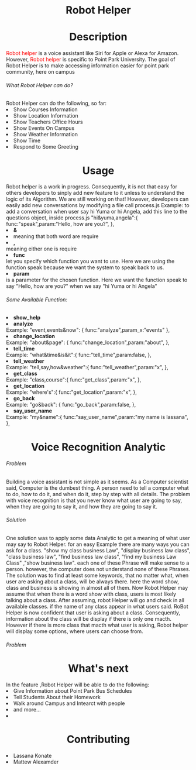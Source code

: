 <center><h1>Robot Helper</h1> </center>

<center><h1>Description</h1> </center> 
<p><span style='color:red' >Robot helper</span> is a voice assistant like Siri for Apple or Alexa for Amazon. However, <span style='color:red' >Robot helper</span> is specific to Point Park University. The goal of Robot Helper is to make accessing information easier for point park community, here on campus</p>
<h6>What Robot Helper can do?</h6>
Robot Helper can do the following, so far:
<li>Show Courses Information </li>
<li>Show Location Information </li>
<li>Show Teachers Office Hours </li>
<li>Show Events On Campus </li>
<li>Show Weather Information </li>
<li>Show Time </li>
<li>Respond to Some Greeting </li>

<center><h1>Usage</h1> </center> 
Robot helper is a work in progress. Consequently, it is not that easy for others developers to sinply add new feature to it unless to understand the logic of its Algorithm. We are still working on that!
However, developers can easily add new conversations by modifying a file call process.js
Example: to add a conversation when user say hi Yuma or hi Angela, add this line to the questions object, inside process.js
"hi&yuma,angela":{
   func:"speak",param:"Hello, how are you?",
},
<li><b>&</b><li> meaning that both word are require
<li><b>,</b></li> meaning either one is require
<li><b>func</b></li> let you specify which function you want to use. Here we are using the function speak because we want the system to speak back to us.
<li><b>param</b></li> is a parameter for the chosen function. Here we want the function speak to say "Hello, how are you?" when we say "hi Yuma or hi Angela" 
<h6>Some Available Function:</h6>
<li><b>show_help</b></li>
<li><b>analyze</b></li>
Example: "event,events&now": {
            func:"analyze",param_x:"events"
          },
          
<li><b>change_location</b></li>
 Example:   "about&page": {
            func:"change_location",param:"about",
        },

<li><b>tell_time</b></li>
  Example:     "what&time&is&it":{
                func:"tell_time",param:false,
              },
<li><b>tell_weather</b></li>
  Example: "tell,say,how&weather":{
                  func:"tell_weather",param:"x",
            },
<li><b>get_class</b></li>
Example: "class,course":{
                func:"get_class",param:"x",
           },
<li><b>get_location</b></li>
Example:    "where's":{
                func:"get_location",param:"x",
            },
<li><b>go_back</b></li>
Example: "go&back": {
            func:"go_back",param:false,
          },
<li><b>say_user_name</b></li>
Example:  "my&name":{
            func:"say_user_name",param:"my name is lassana",
           },
<center><h1>Voice Recognition Analytic </h1> </center> 
<h6>Problem</h6>
Building a voice assistant is not simple as it seems. As a Computer scientist said, Computer is the dumbest thing. A person need to tell a computer what to do, how to do it, and when do it, step by step with all details.
The problem with voice recognition is that you never know what user are going to say, when they are going to say it, and how they are going to say it.
<h6>Solution</h6>
One solution was to apply some data Analytic to get a meaning of what user may say to Robot Helper.
for an easy Example there are many ways you can ask for a class. "show my class business Law", "display business law class", "class business law", "find business law class", "find my business Law Class" ,"show business law". each one of these Phrase will make sense to a person. however, the computer does not understand none of these Phrases. The solution was to find at least some keywords, that no matter what, when user are asking about a class, will be always there. here the word show, class and business is showing in almost all of them. Now Robot Helper may assume that when there is a word show with class, users is most likely talking about a class. After assuming, robot Helper will go and check in all available classes. if the name of any class appear in what users said. RoBot Helper is now confident that user is asking about a class. Consequently, information about the class will be display if there is only one macth. However if there is more class that macth what user is asking, Robot helper will display some options, where users can choose from. 
<h6>Problem</h6>

<center><h1>What's next </h1> </center> 
In the feature ,Robot Helper will be able to do the following:
<li>Give Information about Point Park Bus Schedules</li>
<li>Tell Students About their Homework</li>
<li>Walk around Campus and Intearct with people</li>
<li>and more...<li>


<center><h1>Contributing</h1> </center> 
<li>Lassana Konate</li>
<li>Mattew Alexamder</li>
